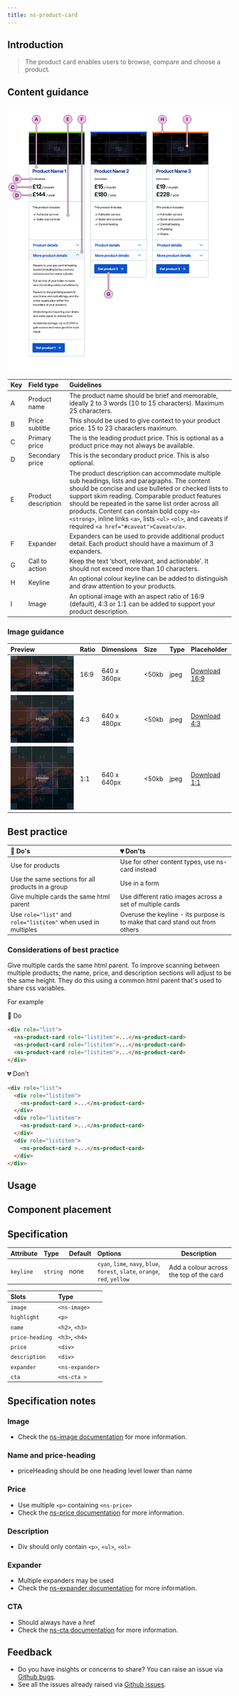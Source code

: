 ```yaml
---
title: ns-product-card
---
```


## Introduction

> The product card enables users to browse, compare and choose a product.

## Content guidance

![Product card](../../../assets/ns-product-card/content-guidance.webp)

| Key | Field type | Guidelines |
| :--- | :--- | :--- |
| A | Product name | The product name should be brief and memorable, ideally 2 to 3 words (10 to 15 characters). Maximum 25 characters. |
| B | Price subtitle | This should be used to give context to your product price. 15 to 23 characters maximum. |
| C | Primary price | The is the leading product price. This is optional as a product price may not always be available. |
| D | Secondary price | This is the secondary product price. This is also optional.|
| E | Product description | The product description can accommodate multiple sub headings, lists and paragraphs. The content should be concise and use bulleted or checked lists to support skim reading. Comparable product features should be repeated in the same list order across all products. Content can contain bold copy `<b>` `<strong>`, inline links `<a>`, lists `<ul>` `<ol>`, and caveats if required `<a href="#caveat">Caveat</a>`. |
| F | Expander | Expanders can be used to provide additional product detail. Each product should have a maximum of 3 expanders. |
| G | Call to action | Keep the text ‘short, relevant, and actionable’. It should not exceed more than 10 characters. |
| H | Keyline | An optional colour keyline can be added to distinguish and draw attention to your products. |
| I | Image | An optional image with an aspect ratio of 16:9 (default), 4:3 or 1:1 can be added to support your product description. |

### Image guidance

| Preview | Ratio | Dimensions | Size | Type | Placeholder |
| :--- | :--- | :--- | :--- | :--- | :--- |
| ![ns-product-card image placeholder for 16:9 ratio](../../../assets/ns-product-card/ns-product-card-image-640x360-ratio16_9.jpg) | 16:9 | 640 x 360px | &lt;50kb | jpeg | [Download 16:9](../../../assets/ns-product-card/ns-product-card-image-640x360-ratio16_9.jpg) |
| ![ns-product-card image placeholder for 4:3 ratio](../../../assets/ns-product-card/ns-product-card-image-640x480-ratio4_3.jpg) | 4:3 | 640 x 480px | &lt;50kb | jpeg | [Download 4:3](../../../assets/ns-product-card/ns-product-card-image-640x480-ratio4_3.jpg) |
| ![ns-product-card image placeholder for 1:1 ratio](../../../assets/ns-product-card/ns-product-card-image-640x640-ratio1_1.jpg) | 1:1 | 640 x 640px | &lt;50kb | jpeg | [Download 1:1](../../../assets/ns-product-card/ns-product-card-image-640x640-ratio1_1.jpg) |

## Best practice

| 💚 Do's | 💔 Don'ts |
| :---  | :---  |
| Use for products | Use for other content types, use ns-card instead |
| Use the same sections for all products in a group | Use in a form |
| Give multiple cards the same html parent | Use different ratio images across a set of multiple cards |
| Use `role="list"` and `role="listitem"` when used in multiples | Overuse the keyline - its purpose is to make that card stand out from others |

### Considerations of best practice

Give multiple cards the same html parent. To improve scanning between multiple products; the name, price, and description sections will adjust to be the same height. They do this using a common html parent that's used to share css variables.

For example

💚 Do

```html
<div role="list">
  <ns-product-card role="listitem">...</ns-product-card>
  <ns-product-card role="listitem">...</ns-product-card>
  <ns-product-card role="listitem">...</ns-product-card>
</div>
```

💔 Don't

```html
<div role="list">
  <div role="listitem">
    <ns-product-card >...</ns-product-card>
  </div>
  <div role="listitem">
    <ns-product-card >...</ns-product-card>
  </div>
  <div role="listitem">
    <ns-product-card >...</ns-product-card>
  </div>
</div>
```

## Usage

<StorybookStory story="components-ns-product-card--single"></StorybookStory>

## Component placement

<ComponentPlacement component="ns-product-card" parentComponents="ns-column"></ComponentPlacement>

## Specification

| Attribute | Type | Default | Options | Description |
| :--- | :--- | :--- | :--- |-------------|
| `keyline` | `string` | none | `cyan`, `lime`, `navy`, `blue`, `forest`, `slate`, `orange`, `red`, `yellow` | Add a colour across the top of the card |

| Slots | Type |
| :--- | :--- |
| `image` | `<ns-image>` |
| `highlight` | `<p>` |
| `name` | `<h2>`, `<h3>` |
| `price-heading` | `<h3>`, `<h4>` |
| `price` | `<div>` |
| `description` | `<div>` |
| `expander` | `<ns-expander>` |
| `cta` | `<ns-cta >` |

## Specification notes

### Image

* Check the [ns-image documentation](./ns-image) for more information.

### Name and price-heading

* priceHeading should be one heading level lower than name

### Price

* Use multiple `<p>` containing `<ns-price>`
* Check the [ns-price documentation](./ns-price) for more information.

### Description

* Div should only contain `<p>`, `<ul>`, `<ol>`

### Expander

* Multiple expanders may be used
* Check the [ns-expander documentation](./ns-expander) for more information.

### CTA

* Should always have a href
* Check the [ns-cta documentation](./ns-image) for more information.

## Feedback

* Do you have insights or concerns to share? You can raise an issue via [Github bugs](https://github.com/ConnectedHomes/nucleus/issues/new?assignees=&labels=Bug&template=a--bug-report.md&title=[bug]%20[ns-product-card]).
* See all the issues already raised via [Github issues](https://github.com/connectedHomes/nucleus/issues?utf8=%E2%9C%93&q=is%3Aopen+is%3Aissue+label%3ABug+[ns-product-card]).

<PageFooter></PageFooter>
